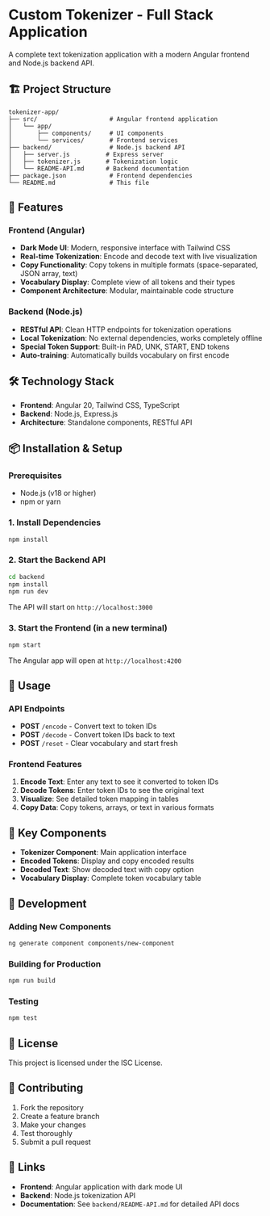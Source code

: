 # Custom Tokenizer - Full Stack Application

A complete text tokenization application with a modern Angular frontend and Node.js backend API.

## 🏗️ Project Structure

```
tokenizer-app/
├── src/                    # Angular frontend application
│   └── app/
│       ├── components/     # UI components
│       └── services/       # Frontend services
├── backend/                # Node.js backend API
│   ├── server.js          # Express server
│   ├── tokenizer.js       # Tokenization logic
│   └── README-API.md      # Backend documentation
├── package.json            # Frontend dependencies
└── README.md               # This file
```

## 🚀 Features

### Frontend (Angular)
- **Dark Mode UI**: Modern, responsive interface with Tailwind CSS
- **Real-time Tokenization**: Encode and decode text with live visualization
- **Copy Functionality**: Copy tokens in multiple formats (space-separated, JSON array, text)
- **Vocabulary Display**: Complete view of all tokens and their types
- **Component Architecture**: Modular, maintainable code structure

### Backend (Node.js)
- **RESTful API**: Clean HTTP endpoints for tokenization operations
- **Local Tokenization**: No external dependencies, works completely offline
- **Special Token Support**: Built-in PAD, UNK, START, END tokens
- **Auto-training**: Automatically builds vocabulary on first encode

## 🛠️ Technology Stack

- **Frontend**: Angular 20, Tailwind CSS, TypeScript
- **Backend**: Node.js, Express.js
- **Architecture**: Standalone components, RESTful API

## 📦 Installation & Setup

### Prerequisites
- Node.js (v18 or higher)
- npm or yarn

### 1. Install Dependencies
```bash
npm install
```

### 2. Start the Backend API
```bash
cd backend
npm install
npm run dev
```
The API will start on `http://localhost:3000`

### 3. Start the Frontend (in a new terminal)
```bash
npm start
```
The Angular app will open at `http://localhost:4200`

## 🔧 Usage

### API Endpoints
- **POST** `/encode` - Convert text to token IDs
- **POST** `/decode` - Convert token IDs back to text
- **POST** `/reset` - Clear vocabulary and start fresh

### Frontend Features
1. **Encode Text**: Enter any text to see it converted to token IDs
2. **Decode Tokens**: Enter token IDs to see the original text
3. **Visualize**: See detailed token mapping in tables
4. **Copy Data**: Copy tokens, arrays, or text in various formats

## 🎯 Key Components

- **Tokenizer Component**: Main application interface
- **Encoded Tokens**: Display and copy encoded results
- **Decoded Text**: Show decoded text with copy option
- **Vocabulary Display**: Complete token vocabulary table

## 🚧 Development

### Adding New Components
```bash
ng generate component components/new-component
```

### Building for Production
```bash
npm run build
```

### Testing
```bash
npm test
```

## 📄 License

This project is licensed under the ISC License.

## 🤝 Contributing

1. Fork the repository
2. Create a feature branch
3. Make your changes
4. Test thoroughly
5. Submit a pull request

## 🔗 Links

- **Frontend**: Angular application with dark mode UI
- **Backend**: Node.js tokenization API
- **Documentation**: See `backend/README-API.md` for detailed API docs 